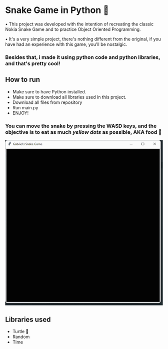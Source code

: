 # Snake Game in Python 🐍

• This project was developed with the intention of recreating the classic Nokia Snake Game and to practice Object Oriented Programming. 

• It's a very simple project, there's nothing different from the original, if you have had an experience with this game, you'll be nostalgic.


### Besides that, i made it using python code and python libraries, and that's pretty cool!

## How to run

* Make sure to have Python installed.
* Make sure to download all libraries used in this project.
* Download all files from repository
* Run main.py
* ENJOY!

### You can move the snake by pressing the WASD keys, and the objective is to eat as much *yellow dots* as possible, AKA food 🍋

<center>
    <img src="gameplay.gif">
</center>

## Libraries used

* Turtle 🐢
* Random
* Time


